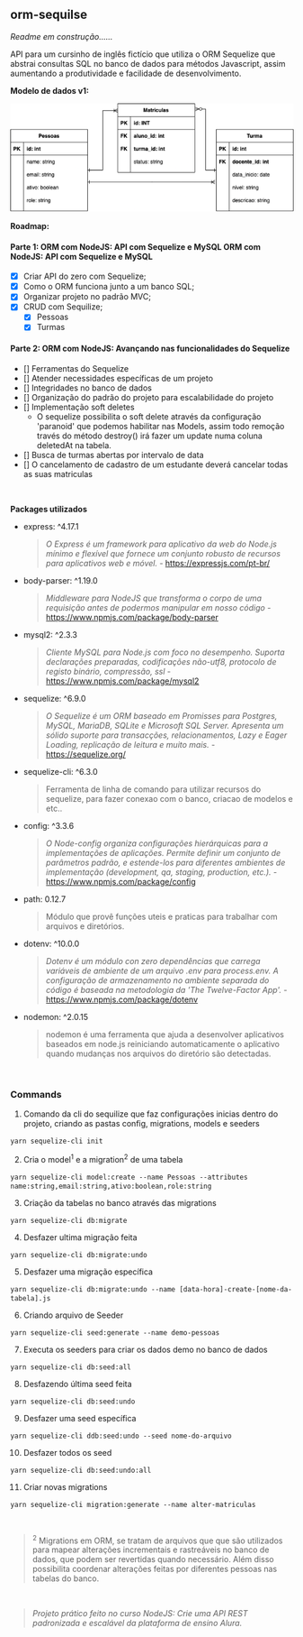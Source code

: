 ## orm-sequilse

*Readme em construção......*

API para um cursinho de inglês fictício que utiliza o ORM Sequelize que abstrai
consultas SQL no banco de dados para métodos Javascript, assim aumentando a produtividade
e facilidade de desenvolvimento.

**Modelo de dados v1:**

![Modelo dados projecto orm-sequeliza](https://github.com/henriquesbezerra/codex/blob/master/Alura/orm-sequelize/assets/DERv1.png?raw=true)

**Roadmap:**

#### Parte 1: ORM com NodeJS: API com Sequelize e MySQL ORM com NodeJS: API com Sequelize e MySQL
- [x] Criar API do zero com Sequelize;
- [x] Como o ORM funciona junto a um banco SQL;
- [x] Organizar projeto no padrão MVC;
- [x] CRUD com Sequilize;
  - [x] Pessoas
  - [x] Turmas

#### Parte 2: ORM com NodeJS: Avançando nas funcionalidades do Sequelize
- [] Ferramentas do Sequelize
- [] Atender necessidades específicas de um projeto
- [] Integridades no banco de dados
- [] Organização do padrão do projeto para escalabilidade do projeto
- [] Implementação soft deletes
  - O sequelize possibilita o soft delete através da configuração 'paranoid' que podemos habilitar
    nas Models, assim todo remoção través do método destroy() irá fazer um update numa coluna deletedAt na tabela.
- [] Busca de turmas abertas por intervalo de data
- [] O cancelamento de cadastro de um estudante deverá cancelar todas as suas matriculas

<br/>

**Packages utilizados**

- express: ^4.17.1
  > *O Express é um framework para aplicativo da web do Node.js mínimo e flexível que fornece um conjunto robusto de recursos para aplicativos web e móvel.* - https://expressjs.com/pt-br/
- body-parser: ^1.19.0
  > *Middleware para NodeJS que transforma o corpo de uma requisição antes de podermos manipular em nosso código* - https://www.npmjs.com/package/body-parser
- mysql2: ^2.3.3
  > *Cliente MySQL para Node.js com foco no desempenho. Suporta declarações preparadas, codificações não-utf8, protocolo de registo binário, compressão, ssl* - https://www.npmjs.com/package/mysql2
- sequelize: ^6.9.0
  > *O Sequelize é um ORM baseado em Promisses para Postgres, MySQL, MariaDB, SQLite e Microsoft SQL Server. Apresenta um sólido suporte para transacções, relacionamentos, Lazy e Eager Loading, replicação de leitura e muito mais.* - https://sequelize.org/
- sequelize-cli: ^6.3.0
  > Ferramenta de linha de comando para utilizar recursos do sequelize, para fazer conexao com o banco, criacao de modelos e etc..
- config: ^3.3.6
  > *O Node-config organiza configurações hierárquicas para a implementações de aplicações. Permite definir um conjunto de parâmetros padrão, e estende-los para diferentes ambientes de implementação (development, qa, staging, production, etc.).* - https://www.npmjs.com/package/config
- path: 0.12.7
  > Módulo que provê funções uteis e praticas para trabalhar com arquivos e diretórios.
- dotenv: ^10.0.0
  > *Dotenv é um módulo con zero dependências que carrega variáveis de ambiente de um arquivo .env para process.env. A configuração de armazenamento no ambiente separada do código é baseada na metodologia da 'The Twelve-Factor App'.* - https://www.npmjs.com/package/dotenv
- nodemon: ^2.0.15
  > nodemon é uma ferramenta que ajuda a desenvolver aplicativos baseados em node.js reiniciando automaticamente o aplicativo quando mudanças nos arquivos do diretório são detectadas.

<br />


### Commands

1. Comando da cli do sequilize que faz configurações inicias dentro do projeto, criando as pastas config, migrations, models e seeders
```
yarn sequelize-cli init
```

2. Cria o model<sup>1</sup> e a migration<sup>2</sup> de uma tabela
```
yarn sequelize-cli model:create --name Pessoas --attributes name:string,email:string,ativo:boolean,role:string
```

3. Criação da tabelas no banco através das migrations
```
yarn sequelize-cli db:migrate
```

4. Desfazer ultima migração feita
```
yarn sequelize-cli db:migrate:undo
```

5. Desfazer uma migração específica
```
yarn sequelize-cli db:migrate:undo --name [data-hora]-create-[nome-da-tabela].js
```

6. Criando arquivo de Seeder
```
yarn sequelize-cli seed:generate --name demo-pessoas
```

7. Executa os seeders para criar os dados demo no banco de dados
```
yarn sequelize-cli db:seed:all
```

8. Desfazendo última seed feita
```
yarn sequelize-cli db:seed:undo
```

9. Desfazer uma seed específica
```
yarn sequelize-cli ddb:seed:undo --seed nome-do-arquivo
```

10. Desfazer todos os seed
```
yarn sequelize-cli db:seed:undo:all
```

11. Criar novas migrations
```
yarn sequelize-cli migration:generate --name alter-matriculas
```

<br/>

> <sup>2</sup> Migrations em ORM, se tratam de arquivos que que são utilizados para mapear alterações incrementais e rastreáveis no banco de dados, que podem ser revertidas quando necessário. Além disso possibilita coordenar alterações feitas por diferentes pessoas nas tabelas do banco.


<br/>




> *Projeto prático feito no curso NodeJS: Crie uma API REST padronizada e escalável da plataforma de ensino Alura.*
